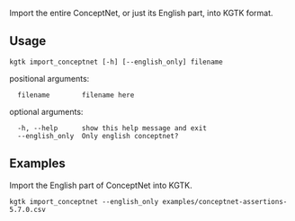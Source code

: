 Import the entire ConceptNet, or just its English part, into KGTK format. 

## Usage
```
kgtk import_conceptnet [-h] [--english_only] filename
```

positional arguments:
```
  filename        filename here
```

optional arguments:
```
  -h, --help      show this help message and exit
  --english_only  Only english conceptnet?
```

## Examples

Import the English part of ConceptNet into KGTK. 

```
kgtk import_conceptnet --english_only examples/conceptnet-assertions-5.7.0.csv
```
